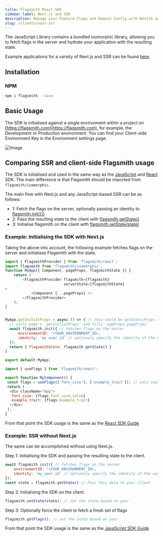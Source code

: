 ```yaml
---
title: Flagsmith React SDK
sidebar_label: Next.js and SSR
description: Manage your Feature Flags and Remote Config with NextJS and SSR.
slug: /clients/next-ssr
---
```


The JavaScript Library contains a bundled isomorphic library, allowing you to fetch flags in the server and hydrate your
application with the resulting state.

Example applications for a variety of Next.js and SSR can be found
[here](https://github.com/flagsmith/flagsmith-js-client/tree/main/examples/nextjs).

## Installation

### NPM

```bash
npm i flagsmith --save
```

## Basic Usage

The SDK is initialised against a single environment within a project on [https://flagsmith.com](https://flagsmith.com),
for example, the Development or Production environment. You can find your Client-side Environment Key in the Environment
settings page.

![Image](/img/api-key.png)

## Comparing SSR and client-side Flagsmith usage

The SDK is initialised and used in the same way as the [JavaScript](/clients/javascript) and [React](/clients/react)
SDK. The main difference is that Flagsmith should be imported from `flagsmith/isomorphic`.

The main flow with Next.js and any JavaScript-based SSR can be as follows:

- 1: Fetch the flags on the server, optionally passing an identity to
  [flagsmith.init({})](https://docs.flagsmith.com/clients/javascript#initialisation-options)
- 2: Pass the resulting state to the client with
  [flagsmith.getState()](https://docs.flagsmith.com/clients/javascript#available-functions)
- 3: Initialise flagsmith on the client with
  [flagsmith.setState(state)](https://docs.flagsmith.com/clients/javascript#available-functions)

### Example: Initialising the SDK with Next.js

Taking the above into account, the following example fetches flags on the server and initialises Flagsmith with the
state.

```javascript
import { FlagsmithProvider } from 'flagsmith/react';
import flagsmith from 'flagsmith/isomorphic';
function MyApp({ Component, pageProps, flagsmithState }) {
    return (
        <FlagsmithProvider flagsmith={flagsmith}
                           serverState={flagsmithState}
>
            <Component {...pageProps} />
        </FlagsmithProvider>
    );
}


MyApp.getInitialProps = async () => { // this could be getStaticProps too depending on your build flow
  // calls page's `getInitialProps` and fills `appProps.pageProps`
  await flagsmith.init({ // fetches flags on the server
      environmentID: "<YOUR_ENVIRONMENT_ID>,
      identity: 'my_user_id' // optionaly specify the identity of the user to get their specific flags
  });
  return { flagsmithState: flagsmith.getState() }
}

export default MyApp;

```

```javascript
import { useFlags } from 'flagsmith/react';

export function MyComponent() {
 const flags = useFlags(['font_size'], ['example_trait']); // only causes re-render if specified flag values / traits change
 return (
  <div className="App">
   font_size: {flags.font_size.value}
   example_trait: {flags.example_trait}
  </div>
 );
}
```

From that point the SDK usage is the same as the [React SDK Guide](/clients/react)

### Example: SSR without Next.js

The same can be accomplished without using Next.js.

Step 1: Initialising the SDK and passing the resulting state to the client.

```javascript
await flagsmith.init({ // fetches flags on the server
    environmentID: "<YOUR_ENVIRONMENT_ID>,
    identity: 'my_user_id' // optionaly specify the identity of the user to get their specific flags
});
const state = flagsmith.getState() // Pass this data to your client
```

Step 2: Initialising the SDK on the client.

```javascript
flagsmith.setState(state); // set the state based on your
```

Step 3: Optionally force the client to fetch a fresh set of flags

```javascript
flagsmith.getFlags(); // set the state based on your
```

From that point the SDK usage is the same as the [JavaScript SDK Guide](/clients/javascript)

